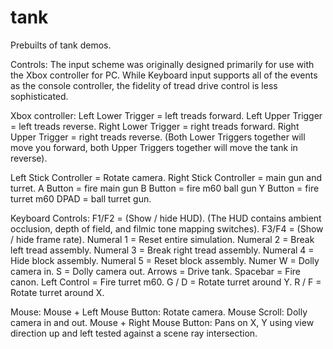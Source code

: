 # tank
Prebuilts of tank demos.

Controls:
The input scheme was originally designed primarily for use with the Xbox controller for PC.
While Keyboard input supports all of the events as the console controller, the fidelity of tread drive control is less sophisticated.

Xbox controller:
Left Lower Trigger = left treads forward.
Left Upper Trigger = left treads reverse.
Right Lower Trigger = right treads forward.
Right Upper Trigger = right treads reverse.
(Both Lower Triggers together will move you forward, both Upper Triggers together will move the tank in reverse).

Left Stick Controller = Rotate camera.
Right Stick Controller = main gun and turret.
A Button = fire main gun
B Button = fire m60 ball gun
Y Button = fire turret m60
DPAD = ball turret gun.

Keyboard Controls:
F1/F2 = (Show / hide HUD). (The HUD contains ambient occlusion, depth of field, and filmic tone mapping switches).
F3/F4 = (Show / hide frame rate).
Numeral 1 = Reset entire simulation.
Numeral 2 = Break left tread assembly.
Numeral 3 = Break right tread assembly.
Numeral 4 = Hide block assembly.
Numeral 5 = Reset block assembly.
Numer W = Dolly camera in.
S = Dolly camera out.
Arrows = Drive tank.
Spacebar = Fire canon.
Left Control = Fire turret m60.
G / D = Rotate turret around Y.
R / F = Rotate turret around X.

Mouse:
Mouse + Left Mouse Button: Rotate camera.
Mouse Scroll: Dolly camera in and out.
Mouse + Right Mouse Button: Pans on X, Y using view direction up and left tested against a scene ray intersection.